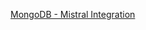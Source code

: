 [MongoDB - Mistral Integration](https://github.com/mistralai/cookbook/blob/main/third_party/MongoDB/mongodb_mistral.ipynb) 
